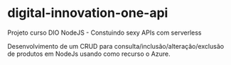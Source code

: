# digital-innovation-one-api
Projeto curso DIO NodeJS - Constuindo sexy APIs com serverless

Desenvolvimento de um CRUD para consulta/inclusão/alteração/exclusão de produtos em NodeJs usando como recurso o Azure.
